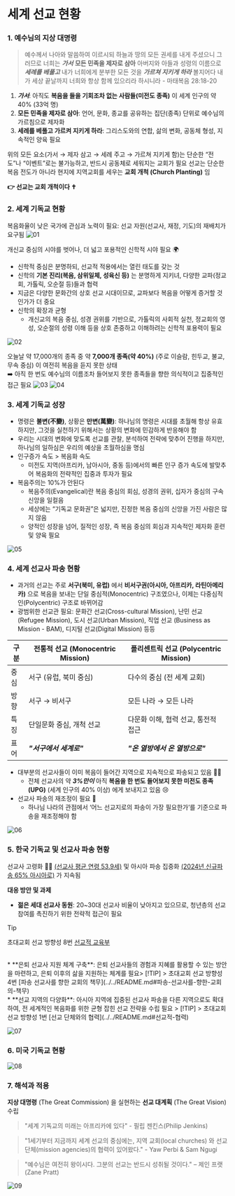 # 세계 선교 현황

### 1. 예수님의 지상 대명령
> 예수께서 나아와 말씀하여 이르시되 하늘과 땅의 모든 권세를 내게 주셨으니
> 그러므로 너희는 _**가서**_ **모든 민족을 제자로 삼아** 아버지와 아들과 성령의 이름으로 **_세례를 베풀고_**
> 내가 너희에게 분부한 모든 것을 **_가르쳐 지키게 하라_** 볼지어다 내가 세상 끝날까지 너희와 항상 함께 있으리라 하시니라 - 마태복음 28:18-20

1. _**가서**_: 아직도 **복음을 들을 기회조차 없는 사람들(미전도 종족)** 이 세계 인구의 약 40% (33억 명)
2. **모든 민족을 제자로 삼아**: 언어, 문화, 종교를 공유하는 집단(종족) 단위로 예수님의 가르침으로 제자화
3. **세례를 베풀고 가르켜 지키게 하라**: 그리스도와의 연합, 삶의 변화, 공동체 형성, 지속적인 양육 필요

위의 모든 요소(가서 → 제자 삼고 → 세례 주고 → 가르쳐 지키게 함)는 단순한 “전도”나 “이벤트”로는 불가능하고, 반드시 공동체로 세워지는 교회가 필요
선교는 단순한 복음 전도가 아니라 현지에 지역교회를 세우는 **교회 개척 (Church Planting)** 임

**👉 선교는 교회 개척이다 ✝️**

### 2. 세계 기독교 현황
복음화율이 낮은 국가에 관심과 노력이 필요: 선교 자원(선교사, 재정, 기도)의 재배치가 요구됨
![01](01.jpg)

개신교 중심의 시야를 벗어나, 더 넓고 포용적인 신학적 시야 필요 🌍
* 신학적 중심은 분명하되, 선교적 적용에서는 열린 태도를 갖는 것
* 신학의 **기본 진리(복음, 삼위일체, 성육신 등)** 는 분명하게 지키녀, 다양한 교파(정교회, 가톨릭, 오순절 등)들과 협력
* 지금은 다양한 문화간의 상호 선교 시대이므로, 교파보다 복음을 어떻게 증거할 것인가가 더 중요
* 신학의 확장과 균형
  * 개신교의 복음 중심, 성경 권위를 기반으로, 가톨릭의 사회적 실천, 정교회의 영성, 오순절의 성령 이해 등을 상호 존중하고 이해하려는 신학적 포용력이 필요

![02](02.jpg)

오늘날 약 17,000개의 종족 중 약 **7,000개 종족(약 40%)** (주로 이슬람, 힌두교, 불교, 무속 중심) 이 여전히 복음을 듣지 못한 상태 <br/>
➡️ 아직 한 번도 예수님의 이름조차 들어보지 못한 종족들을 향한 의식적이고 집중적인 접근 필요
![03](03.jpg)
![04](04.jpg)

### 3. 세계 기독교 성장

* 명령은 **불변(不變)**, 상황은 **만변(萬變)**: 하나님의 명령은 시대를 초월해 항상 유효하지만, 그것을 실천하기 위해서는 상황의 변화에 민감하게 반응해야 함
* 우리는 시대의 변화에 맞도록 선교를 관찰, 분석하여 전략에 맞추어 진행을 하지만, 하나님의 일하심은 우리의 예상을 초월하심을 명심
* 인구증가 속도 > 복음화 속도
  * 미전도 지역(아프리카, 남아시아, 중동 등)에서의 빠른 인구 증가 속도에 발맞추어 복음화의 전략적인 집중과 투자가 필요
* 복음주의는 10%가 안된다
  * 복음주의(Evangelical)란 복음 중심의 회심, 성경의 권위, 십자가 중심의 구속 신앙을 일컬음
  * 세상에는 “기독교 문화권”은 넓지만, 진정한 복음 중심의 신앙을 가진 사람은 많지 않음
  * 양적인 성장을 넘어, 질적인 성장, 즉 복음 중심의 회심과 지속적인 제자화 훈련 및 양육 필요

![05](05.jpg)

### 4. 세계 선교사 파송 현황
* 과거의 선교는 주로 **서구(북미, 유럽)** 에서 **비서구권(아시아, 아프리카, 라틴아메리카)** 으로 복음을 보내는 단일 중심적(Monocentric) 구조였으나, 이제는 다중심적인(Polycentric) 구조로 바뀌어감
* 광범위한 선교관 필요: 문화간 선교(Cross-cultural Mission), 난민 선교(Refugee Mission), 도시 선교(Urban Mission), 직업 선교 (Business as Mission - BAM), 디지털 선교(Digital Mission) 등등

| 구분 | 전통적 선교 (Monocentric Mission) | 폴리센트릭 선교 (Polycentric Mission) |
|-----|--------------------------------|-----------------------------------|
| 중심 | 서구 (유럽, 북미 중심) | 다수의 중심 (전 세계 교회) |
| 방향 | 서구 → 비서구 | 모든 나라 → 모든 나라 |
| 특징 | 단일문화 중심, 개척 선교 | 다문화 이해, 협력 선교, 통전적 접근 |
| 표어 | _**"서구에서 세계로"**_ | _**"온 열방에서 온 열방으로"**_ |

* 대부분의 선교사들이 이미 복음이 들어간 지역으로 지속적으로 파송되고 있음 🤦‍♂️
  * 전체 선교사의 약 _**3%만이**_ 아직 **복음을 한 번도 들어보지 못한 미전도 종족(UPG)** (세계 인구의 40% 이상) 에게 보내지고 있음 😢
* 선교사 파송의 재조정이 필요 🔄
  * 하나님 나라의 관점에서 ‘어느 선교지로의 파송이 가장 필요한가’를 기준으로 파송을 재조정해야 함

![06](06.jpg)

### 5. 한국 기독교 및 선교사 파송 현황
선교사 고령화 👴👵 [(선교사 평균 연령 53.9세)](https://www.goodnews1.com/news/articleView.html?idxno=445341) 및 아시아 파송 집중화 [(2024년 신규파송 65% 아시아로)](https://m.pckworld.com/article.php?aid=10593339539#:~:text=%EC%95%84%EC%8B%9C%EC%95%84%EA%B0%80%2065.2%25) 가 지속됨

**대응 방안 및 과제**
* **젊은 세대 선교사 동원**: 20~30대 선교사 비율이 낮아지고 있으므로, 청년층의 선교 참여를 촉진하기 위한 전략적 접근이 필요
> [!TIP]
> 초대교회 선교 방향성 8번 [선교적 교육부](../../README.md#선교적-교육부)
<br>
* **은퇴 선교사 지원 체계 구축**: 은퇴 선교사들의 경험과 지혜를 활용할 수 있는 방안을 마련하고, 은퇴 이후의 삶을 지원하는 체계를 필요​
> [!TIP]
> 초대교회 선교 방향성 4번 [파송 선교사를 향한 교회의 책무](../../README.md#파송-선교사를-향한-교회의-책무)
<br>
* **선교 지역의 다양화**: 아시아 지역에 집중된 선교사 파송을 다른 지역으로도 확대하여, 전 세계적인 복음화를 위한 균형 잡힌 선교 전략을 수립 필요
> [!TIP]
> 초대교회 선교 방향성 1번 [선교 단체와의 협력](../../README.md#선교적-협력)
<br>

![07](07.jpg)

### 6. 미국 기독교 현황
![08](08.jpg)

### 7. 해석과 적용
**지상 대명령** (The Great Commission) 을 실현하는 **선교 대계획** (The Great Vision) 수립
> "세계 기독교의 미래는 아프리카에 있다" - 필립 젠킨스(Philip Jenkins)

> "1세기부터 지금까지 세계 선교의 중심에는, 지역 교회(local churches) 와 선교 단체(mission agencies)의 협력이 있어왔다." - Yaw Perbi & Sam Ngugi

> "예수님은 여전히 왕이시다. 그분의 선교는 반드시 성취될 것이다." – 제인 프랫 (Zane Pratt)

![09](09.jpg)
